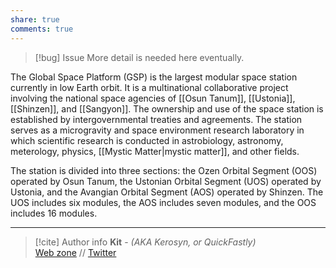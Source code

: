 ```yaml
---
share: true
comments: true
---
```

> [!bug] Issue
> More detail is needed here eventually.

The Global Space Platform (GSP) is the largest modular space station currently in low Earth orbit. It is a multinational collaborative project involving the national space agencies of [[Osun Tanum]], [[Ustonia]], [[Shinzen]], and [[Sangyon]]. The ownership and use of the space station is established by intergovernmental treaties and agreements. The station serves as a microgravity and space environment research laboratory in which scientific research is conducted in astrobiology, astronomy, meterology, physics, [[Mystic Matter|mystic matter]], and other fields.

The station is divided into three sections: the Ozen Orbital Segment (OOS) operated by Osun Tanum, the Ustonian Orbital Segment (UOS) operated by Ustonia, and the Avangian Orbital Segment (AOS) operated by Shinzen. The UOS includes six modules, the AOS includes seven modules, and the OOS includes 16 modules.

-----
> [!cite] Author info
> **Kit** - *(AKA Kerosyn, or QuickFastly)*\
> [Web zone](https://kitabe.link) // [Twitter](https://twitter.com/Kerosyn_)